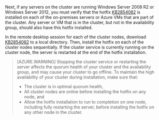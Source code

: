 Next, if any servers on the cluster are running Windows Server 2008 R2 or Windows Server 2012, you must verify that the hotfix [KB2854082](http://support.microsoft.com/zh-cn/kb/2854082) is installed on each of the on-premises servers or Azure VMs that are part of the cluster. Any server or VM that is in the cluster, but not in the availability group, should also have this hotfix installed.

In the remote desktop session for each of the cluster nodes, download [KB2854082](http://support.microsoft.com/zh-cn/kb/2854082) to a local directory. Then, install the hotfix on each of the cluster nodes sequentially. If the cluster service is currently running on the cluster node, the server is restarted at the end of the hotfix installation.

> [AZURE.WARNING]
> Stopping the cluster service or restarting the server affects the quorum health of your cluster and the availability group, and may cause your cluster to go offline. To maintain the high availability of your cluster during installation, make sure that:
> 
> * The cluster is in optimal quorum health, 
> * All cluster nodes are online before installing the hotfix on any node, and
> * Allow the hotfix installation to run to completion on one node, including fully restarting the server, before installing the hotfix on any other node in the cluster.
> 
>